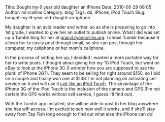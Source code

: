 Title: Bought my 6 year old daughter an iPhone
Date: 2010-06-29 08:05
Author: mr.rcollins
Category: blog
Tags: dd, iPhone, iPod Touch
Slug: bought-my-6-year-old-daught-an-iphone

My daughter is an avid reader and writer, so as she is preparing to go
into 1st grade, I wanted to give her an outlet to publish online. What I
did was set up a Tumblr blog for her at [gracyl.ryancollins.org][]. I
chose Tumblr because it allows her to easily post through email, so she
can post through her computer, my cellphone or her mom's cellphone.

In the process of setting her up, I decided I wanted a more portable way
for her to write posts. I thought about giving her my 1G iPod Touch, but
went on eBay to look at the iPhone 3G (I wonder how you are supposed to
use the plural of iPhone 3G?). They seem to be selling for right around
\$150, so I bid on a couple and finally won one at \$138. I'm not
planning on activating cell service on it and will use it [just like an
iPod Touch][]. The advantage of the iPhone 3G of the iPod Touch is the
inclusion of the camera and GPS (I'm not certain the GPS works without
cell service, I guess I'll find out).

With the Tumblr app installed, she will be able to post to her blog
anywhere she has wifi access. I'm excited to see how well it works, and
if she'll stay away from Tap Fish long enough to find out what else the
iPhone can do!

  [gracyl.ryancollins.org]: http://gracyl.ryancollins.org
  [just like an iPod Touch]: http://support.apple.com/kb/ht3406
